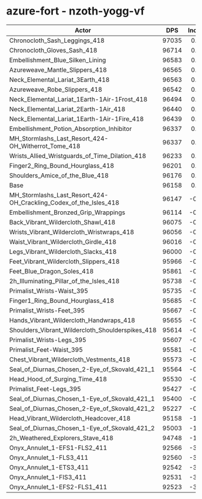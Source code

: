 # azure-fort - nzoth-yogg-vf
| Actor | DPS | Increase |
|---|:---:|:---:|
|Chronocloth_Sash_Leggings_418|97035|0.91%|
|Chronocloth_Gloves_Sash_418|96714|0.58%|
|Embellishment_Blue_Silken_Lining|96583|0.44%|
|Azureweave_Mantle_Slippers_418|96565|0.42%|
|Neck_Elemental_Lariat_3Earth_418|96563|0.42%|
|Azureweave_Robe_Slippers_418|96542|0.40%|
|Neck_Elemental_Lariat_1Earth-1Air-1Frost_418|96494|0.35%|
|Neck_Elemental_Lariat_2Earth-1Air_418|96440|0.29%|
|Neck_Elemental_Lariat_1Earth-1Air-1Fire_418|96439|0.29%|
|Embellishment_Potion_Absorption_Inhibitor|96337|0.19%|
|MH_Stormlashs_Last_Resort_424-OH_Witherrot_Tome_418|96337|0.19%|
|Wrists_Allied_Wristguards_of_Time_Dilation_418|96233|0.08%|
|Finger2_Ring_Bound_Hourglass_418|96201|0.04%|
|Shoulders_Amice_of_the_Blue_418|96176|0.02%|
|Base|96158|0.00%|
|MH_Stormlashs_Last_Resort_424-OH_Crackling_Codex_of_the_Isles_418|96147|-0.01%|
|Embellishment_Bronzed_Grip_Wrappings|96114|-0.05%|
|Back_Vibrant_Wildercloth_Shawl_418|96075|-0.09%|
|Wrists_Vibrant_Wildercloth_Wristwraps_418|96056|-0.11%|
|Waist_Vibrant_Wildercloth_Girdle_418|96016|-0.15%|
|Legs_Vibrant_Wildercloth_Slacks_418|96000|-0.16%|
|Feet_Vibrant_Wildercloth_Slippers_418|95966|-0.20%|
|Feet_Blue_Dragon_Soles_418|95861|-0.31%|
|2h_Illuminating_Pillar_of_the_Isles_418|95738|-0.44%|
|Primalist_Wrists-Waist_395|95735|-0.44%|
|Finger1_Ring_Bound_Hourglass_418|95685|-0.49%|
|Primalist_Wrists-Feet_395|95667|-0.51%|
|Hands_Vibrant_Wildercloth_Handwraps_418|95655|-0.52%|
|Shoulders_Vibrant_Wildercloth_Shoulderspikes_418|95614|-0.57%|
|Primalist_Wrists-Legs_395|95607|-0.57%|
|Primalist_Feet-Waist_395|95581|-0.60%|
|Chest_Vibrant_Wildercloth_Vestments_418|95573|-0.61%|
|Seal_of_Diurnas_Chosen_2-Eye_of_Skovald_421_1|95564|-0.62%|
|Head_Hood_of_Surging_Time_418|95530|-0.65%|
|Primalist_Feet-Legs_395|95427|-0.76%|
|Seal_of_Diurnas_Chosen_1-Eye_of_Skovald_421_1|95400|-0.79%|
|Seal_of_Diurnas_Chosen_2-Eye_of_Skovald_421_2|95227|-0.97%|
|Head_Vibrant_Wildercloth_Headcover_418|95158|-1.04%|
|Seal_of_Diurnas_Chosen_1-Eye_of_Skovald_421_2|95003|-1.20%|
|2h_Weathered_Explorers_Stave_418|94748|-1.47%|
|Onyx_Annulet_1-EFS1-FLS2_411|92566|-3.74%|
|Onyx_Annulet_1-FLS3_411|92560|-3.74%|
|Onyx_Annulet_1-ETS3_411|92542|-3.76%|
|Onyx_Annulet_1-FIS3_411|92531|-3.77%|
|Onyx_Annulet_1-EFS2-FLS1_411|92523|-3.78%|
